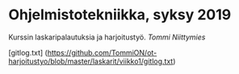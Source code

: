 # Ohjelmistotekniikka, syksy 2019

Kurssin laskaripalautuksia ja harjoitustyö.
*Tommi Niittymies*

[gitlog.txt] (https://github.com/TommiON/ot-harjoitustyo/blob/master/laskarit/viikko1/gitlog.txt)
